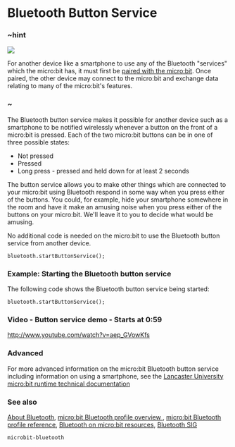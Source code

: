 # Bluetooth Button Service 

### ~hint
![](/static/bluetooth/Bluetooth_SIG.png)

For another device like a smartphone to use any of the Bluetooth "services" which the micro:bit has, it must first be [paired with the micro:bit](/reference/bluetooth/bluetooth-pairing). Once paired, the other device may connect to the micro:bit and exchange data relating to many of the micro:bit's features.

### ~

The Bluetooth button service makes it possible for another device such as a smartphone to be notified wirelessly whenever a button on the front of a micro:bit is pressed. Each of the two micro:bit buttons can be in one of three possible states:

* Not pressed
* Pressed
* Long press - pressed and held down for at least 2 seconds  

The button service allows you to make other things which are connected to your micro:bit using Bluetooth respond in some way when you press either of the buttons. You could, for example, hide your smartphone somewhere in the room and have it make an amusing noise when you press either of the buttons on your micro:bit. We'll leave it to you to decide what would be amusing.

No additional code is needed on the micro:bit to use the Bluetooth button service from another device.

```sig
bluetooth.startButtonService();
```

### Example: Starting the Bluetooth button service

The following code shows the Bluetooth button service being started:

```blocks
bluetooth.startButtonService();
```

### Video - Button service demo - Starts at 0:59

http://www.youtube.com/watch?v=aep_GVowKfs

### Advanced
 
For more advanced information on the micro:bit Bluetooth button service including information on using a smartphone, see the [Lancaster University micro:bit runtime technical documentation](http://lancaster-university.github.io/microbit-docs/ble/button-service/)

### See also

[About Bluetooth](/reference/bluetooth/about-bluetooth), [micro:bit Bluetooth profile overview ](http://lancaster-university.github.io/microbit-docs/ble/profile/), [micro:bit Bluetooth profile reference](http://lancaster-university.github.io/microbit-docs/resources/bluetooth/microbit-profile-V1.9-Level-2.pdf),  [Bluetooth on micro:bit resources](http://bluetooth-mdw.blogspot.co.uk/p/bbc-microbit.html), [Bluetooth SIG](https://www.bluetooth.com)

```package
microbit-bluetooth
```

